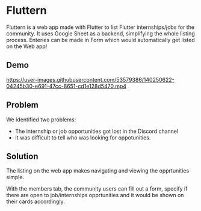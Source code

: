 # Fluttern

Fluttern is a web app made with Flutter to list Flutter internships/jobs for the community. 
It uses Google Sheet as a backend, simplifying the whole listing process. Enteries can be made in Form which would automatically get listed on the Web app!

## Demo

https://user-images.githubusercontent.com/53579386/140250622-04245b30-e691-47cc-8651-cd1e128d5470.mp4



## Problem
We identified two problems:

 - The internship or job opportunities got lost in the Discord channel
 - It was difficult to tell who was looking for oppotunities.

## Solution
The listing on the web app makes navigating and viewing the opprtunities simple.

With the members tab, the community users can fill out a form, specify if there are open to job/internships opprtunities and it would be shown on their cards accordingly.
